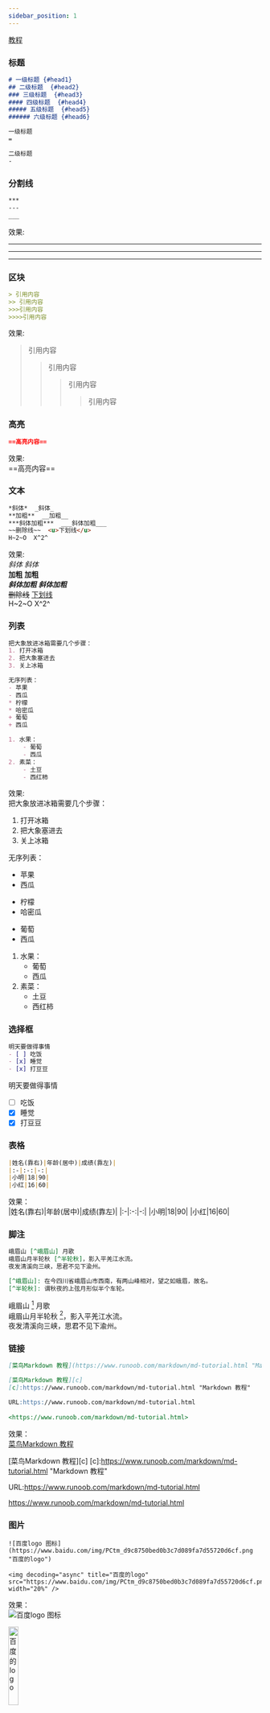 ```yaml
---
sidebar_position: 1
---
```


[教程](https://www.w3cschool.cn/markdownyfsm/ "Markdown 语法说明")


### 标题
```markdown
# 一级标题 {#head1}
## 二级标题  {#head2}
### 三级标题  {#head3}
#### 四级标题  {#head4}
##### 五级标题  {#head5}
###### 六级标题 {#head6}

一级标题
=

二级标题
-
```


### 分割线
```markdown
***
---
___
```
效果: 
***
---
___

### 区块
```markdown
> 引用内容
>> 引用内容
>>>引用内容
>>>>引用内容
```
效果:    
> 引用内容
>> 引用内容
>>>引用内容
>>>>引用内容

### 高亮
```markdown
==高亮内容==
```
效果:   
==高亮内容==

### 文本
```markdown
*斜体*  _斜体_  
**加粗**  __加粗__  
***斜体加粗***  ___斜体加粗___  
~~删除线~~  <u>下划线</u>  
H~2~O  X^2^
```
效果:    
*斜体*  _斜体_  
**加粗**  __加粗__  
***斜体加粗***  ___斜体加粗___  
~~删除线~~  <u>下划线</u>  
H~2~O  X^2^

### 列表
```markdown
把大象放进冰箱需要几个步骤：
1. 打开冰箱
2. 把大象塞进去
3. 关上冰箱

无序列表：  
- 苹果
- 西瓜
* 柠檬
* 哈密瓜
+ 葡萄
+ 西瓜

1. 水果：  
    - 葡萄
    - 西瓜
2. 素菜：
    - 土豆
    - 西红柿
```
效果:    
把大象放进冰箱需要几个步骤：
1. 打开冰箱
2. 把大象塞进去
3. 关上冰箱

无序列表：  
- 苹果
- 西瓜
* 柠檬
* 哈密瓜
+ 葡萄
+ 西瓜

1. 水果：  
    - 葡萄
    - 西瓜
2. 素菜：
    - 土豆
    - 西红柿

### 选择框
```markdown
明天要做得事情
- [ ] 吃饭
- [x] 睡觉
- [x] 打豆豆
```
明天要做得事情
- [ ] 吃饭
- [x] 睡觉
- [x] 打豆豆

### 表格
```markdown
|姓名(靠右)|年龄(居中)|成绩(靠左)|
|:-|:-:|-:|
|小明|18|90|
|小红|16|60|
```
效果：  
|姓名(靠右)|年龄(居中)|成绩(靠左)|
|:-|:-:|-:|
|小明|18|90|
|小红|16|60|

### 脚注
```markdown
峨眉山 [^峨眉山] 月歌  
峨眉山月半轮秋 [^半轮秋]，影入平羌江水流。    
夜发清溪向三峡，思君不见下渝州。  

[^峨眉山]: 在今四川省峨眉山市西南，有两山峰相对，望之如蛾眉，故名。
[^半轮秋]: 谓秋夜的上弦月形似半个车轮。
```
峨眉山 [^峨眉山] 月歌  
峨眉山月半轮秋 [^半轮秋]，影入平羌江水流。    
夜发清溪向三峡，思君不见下渝州。  

[^峨眉山]: 在今四川省峨眉山市西南，有两山峰相对，望之如蛾眉，故名。
[^半轮秋]: 谓秋夜的上弦月形似半个车轮。

### 链接
```markdown
[菜鸟Markdown 教程](https://www.runoob.com/markdown/md-tutorial.html "Markdown 教程")

[菜鸟Markdown 教程][c]
[c]:https://www.runoob.com/markdown/md-tutorial.html "Markdown 教程"

URL:https://www.runoob.com/markdown/md-tutorial.html
  
<https://www.runoob.com/markdown/md-tutorial.html>
```
效果：  
[菜鸟Markdown 教程](https://www.runoob.com/markdown/md-tutorial.html "Markdown 教程")

[菜鸟Markdown 教程][c]
[c]:https://www.runoob.com/markdown/md-tutorial.html "Markdown 教程"

URL:https://www.runoob.com/markdown/md-tutorial.html

<https://www.runoob.com/markdown/md-tutorial.html>

### 图片
```
![百度logo 图标](https://www.baidu.com/img/PCtm_d9c8750bed0b3c7d089fa7d55720d6cf.png "百度的logo")

<img decoding="async" title="百度的logo" src="https://www.baidu.com/img/PCtm_d9c8750bed0b3c7d089fa7d55720d6cf.png" width="20%" />
```
效果：  
![百度logo 图标](https://www.baidu.com/img/PCtm_d9c8750bed0b3c7d089fa7d55720d6cf.png "百度的logo")

<img decoding="async" title="百度的logo" src="https://www.baidu.com/img/PCtm_d9c8750bed0b3c7d089fa7d55720d6cf.png" width="20%" />

